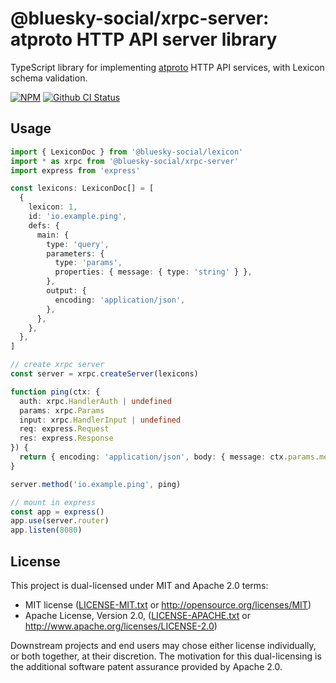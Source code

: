 # @bluesky-social/xrpc-server: atproto HTTP API server library

TypeScript library for implementing [atproto](https://atproto.com) HTTP API services, with Lexicon schema validation.

[![NPM](https://img.shields.io/npm/v/@bluesky-social/xrpc-server)](https://www.npmjs.com/package/@bluesky-social/xrpc-server)
[![Github CI Status](https://github.com/bluesky-social/atproto/actions/workflows/repo.yaml/badge.svg)](https://github.com/bluesky-social/atproto/actions/workflows/repo.yaml)

## Usage

```typescript
import { LexiconDoc } from '@bluesky-social/lexicon'
import * as xrpc from '@bluesky-social/xrpc-server'
import express from 'express'

const lexicons: LexiconDoc[] = [
  {
    lexicon: 1,
    id: 'io.example.ping',
    defs: {
      main: {
        type: 'query',
        parameters: {
          type: 'params',
          properties: { message: { type: 'string' } },
        },
        output: {
          encoding: 'application/json',
        },
      },
    },
  },
]

// create xrpc server
const server = xrpc.createServer(lexicons)

function ping(ctx: {
  auth: xrpc.HandlerAuth | undefined
  params: xrpc.Params
  input: xrpc.HandlerInput | undefined
  req: express.Request
  res: express.Response
}) {
  return { encoding: 'application/json', body: { message: ctx.params.message } }
}

server.method('io.example.ping', ping)

// mount in express
const app = express()
app.use(server.router)
app.listen(8080)
```

## License

This project is dual-licensed under MIT and Apache 2.0 terms:

- MIT license ([LICENSE-MIT.txt](https://github.com/bluesky-social/atproto/blob/main/LICENSE-MIT.txt) or http://opensource.org/licenses/MIT)
- Apache License, Version 2.0, ([LICENSE-APACHE.txt](https://github.com/bluesky-social/atproto/blob/main/LICENSE-APACHE.txt) or http://www.apache.org/licenses/LICENSE-2.0)

Downstream projects and end users may chose either license individually, or both together, at their discretion. The motivation for this dual-licensing is the additional software patent assurance provided by Apache 2.0.
